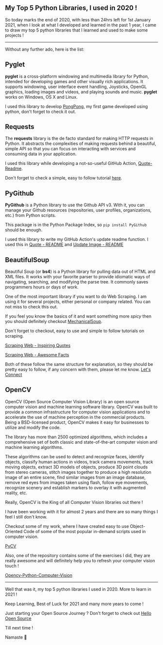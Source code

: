 ## My Top 5 Python Libraries, I used in 2020 !

So today marks the end of 2020, with less than 24hrs left for 1st January 2021, when I look at what I developed and learned in the past 1 year, I came to draw my top 5 python libraries that I learned and used to make some projects !

---

Without any further ado, here is the list:

## Pyglet

**pyglet** is a cross-platform windowing and multimedia library for Python, intended for developing games and other visually rich applications. It supports windowing, user interface event handling, Joysticks, OpenGL graphics, loading images and videos, and playing sounds and music. **pyglet** works on Windows, OS X and Linux.

I used this library to develop [PongPong](https://github.com/siddharth2016/PongPong), my first game developed using python, don't forget to check it out.

## Requests

The **requests** library is the de facto standard for making HTTP requests in Python. It abstracts the complexities of making requests behind a beautiful, simple API so that you can focus on interacting with services and consuming data in your application.

I used this library while developing a not-so-useful GitHub Action, [Quote-Readme](https://github.com/marketplace/actions/quote-readme).

Don't forget to check a simple, easy to follow tutorial [here](https://blog.codekaro.info/quote-readme-see-wonderful-quotesfun-facts-on-your-github-profile-readme).

## PyGithub

**PyGithub** is a Python library to use the Github API v3. With it, you can manage your Github resources (repositories, user profiles, organizations, etc.) from Python scripts.

This package is in the Python Package Index, so `pip install PyGithub` should be enough.

I used this library to write my GitHub Action's update readme function. I used this in [Quote - README](https://github.com/marketplace/actions/quote-readme) and [Update Image - README](https://github.com/marketplace/actions/update-image-readme)

## BeautifulSoup

Beautiful Soup (or **bs4**) is a Python library for pulling data out of HTML and XML files. It works with your favorite parser to provide idiomatic ways of navigating, searching, and modifying the parse tree. It commonly saves programmers hours or days of work.

One of the most important library if you want to do Web Scraping. I am using it for several projects, either personal or company related. You can not miss to check this out.

If you feel you know the basics of it and want something more *spicy* then you should definitely checkout [MechanicalSoup](https://mechanicalsoup.readthedocs.io/en/stable/).

Don't forget to checkout, easy to use and simple to follow tutorials on scraping.

[Scraping Web - Inspiring Quotes](https://blog.codekaro.info/scraping-web-inspiring-quotes)

[Scraping Web - Awesome Facts](https://blog.codekaro.info/scraping-web-awesome-facts)

Both of these follow the same structure for explanation, so they should be pretty easy to follow, if any concern with them, please let me know. [Let's Connect](https://blog.codekaro.info/lets-connect)

## OpenCV

OpenCV (Open Source Computer Vision Library) is an open source computer vision and machine learning software library. OpenCV was built to provide a common infrastructure for computer vision applications and to accelerate the use of machine perception in the commercial products. Being a BSD-licensed product, OpenCV makes it easy for businesses to utilize and modify the code.

The library has more than 2500 optimized algorithms, which includes a comprehensive set of both classic and state-of-the-art computer vision and machine learning algorithms. 

These algorithms can be used to detect and recognize faces, identify objects, classify human actions in videos, track camera movements, track moving objects, extract 3D models of objects, produce 3D point clouds from stereo cameras, stitch images together to produce a high resolution image of an entire scene, find similar images from an image database, remove red eyes from images taken using flash, follow eye movements, recognize scenery and establish markers to overlay it with augmented reality, etc.

Really, OpenCV is the King of all Computer Vision libraries out there !

I have been working with it for almost 2 years and there are so many things I feel I still don't know.

Checkout some of my work, where I have created easy to use Object-Oriented Code of some of the most popular in-demand scripts used in computer vision.

[PyCV](https://github.com/siddharth2016/PyCV)

Also, one of the repository contains some of the exercises I did, they are really awesome and will definitely help you to refresh your computer vision touch !

[Opencv-Python-Computer-Vision](https://github.com/siddharth2016/Opencv-Python-Computer-Vision)

---

Well that was it, my top 5 python libraries I used in 2020. More to learn in 2021 !

Keep Learning, Best of Luck for 2021 and many more years to come !

Just starting your Open Source Journey ? Don't forget to check out [Hello Open Source](https://github.com/siddharth2016/hello-open-source)

Till next time !

Namaste 🙏

